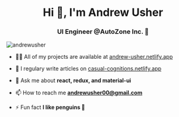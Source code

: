 <h1 align="center">Hi 👋, I'm Andrew Usher</h1>
<h3 align="center">UI Engineer @AutoZone Inc. 🚗</h3>

<p align="left"> <img src="https://komarev.com/ghpvc/?username=andrewusher" alt="andrewusher" /> </p>

- 👨‍💻 All of my projects are available at [andrew-usher.netlify.app](andrew-usher.netlify.app)

- 📝 I regulary write articles on [casual-cognitions.netlify.app](casual-cognitions.netlify.app)

- 💬 Ask me about **react, redux, and material-ui**

- 📫 How to reach me **andrewusher00@gmail.com**

- ⚡ Fun fact **I like penguins 🐧**

